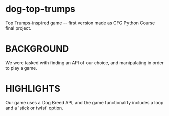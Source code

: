 # dog-top-trumps
Top Trumps-inspired game -- first version made as CFG Python Course final project.

# BACKGROUND
We were tasked with finding an API of our choice, and manipulating in order to play a game.

# HIGHLIGHTS
Our game uses a Dog Breed API, and the game functionality includes a loop and a 'stick or twist' option.

